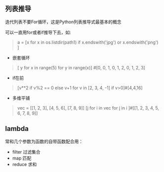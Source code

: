 ## 列表推导

迭代列表不要For循环，这是Python列表推导式最基本的概念

可以一直用for或者if推导下去，如:

>a = [x for x in os.listdir(path1) if x.endswith('jpg') or x.endswith('png') ]

- 嵌套循环

>[ y for x in range(5) for y in range(x)] #[0, 0, 1, 0, 1, 2, 0, 1, 2, 3]

- if在前
>[v**2 if v%2 == 0 else v+1 for v in [2, 3, 4, -1] if v>0]#[4,4,16]

- 多维平铺

>vec = [[1, 2, 3], [4, 5, 6], [7, 8, 9]]
>[j for i in vec for j in i ]#[[1, 2, 3, 4, 5, 6, 7, 8, 9]]


## lambda
常和几个参数为函数的自带函数配合用：

- filter
过滤集合
- map
匹配
- reduce
求和
